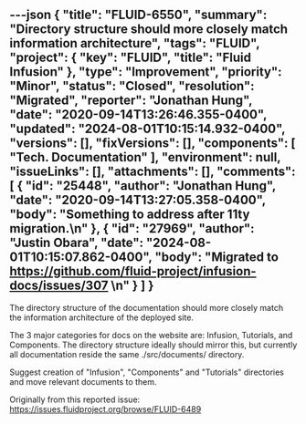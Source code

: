 ---json
{
  "title": "FLUID-6550",
  "summary": "Directory structure should more closely match information architecture",
  "tags": "FLUID",
  "project": {
    "key": "FLUID",
    "title": "Fluid Infusion"
  },
  "type": "Improvement",
  "priority": "Minor",
  "status": "Closed",
  "resolution": "Migrated",
  "reporter": "Jonathan Hung",
  "date": "2020-09-14T13:26:46.355-0400",
  "updated": "2024-08-01T10:15:14.932-0400",
  "versions": [],
  "fixVersions": [],
  "components": [
    "Tech. Documentation"
  ],
  "environment": null,
  "issueLinks": [],
  "attachments": [],
  "comments": [
    {
      "id": "25448",
      "author": "Jonathan Hung",
      "date": "2020-09-14T13:27:05.358-0400",
      "body": "Something to address after 11ty migration.\n"
    },
    {
      "id": "27969",
      "author": "Justin Obara",
      "date": "2024-08-01T10:15:07.862-0400",
      "body": "Migrated to <https://github.com/fluid-project/infusion-docs/issues/307>&#x20;\n"
    }
  ]
}
---
The directory structure of the documentation should more closely match the information architecture of the deployed site.

The 3 major categories for docs on the website are: Infusion, Tutorials, and Components. The directory structure ideally should mirror this, but currently all documentation reside the same ./src/documents/ directory.

Suggest creation of "Infusion", "Components" and "Tutorials" directories and move relevant documents to them.

Originally from this reported issue: <https://issues.fluidproject.org/browse/FLUID-6489>

        